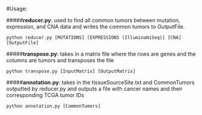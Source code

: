 #Usage:

#####**reducer.py**: used to find all common tumors between mutation, expression, and CNA data and writes the common tumors to OutputFile.
```
python reducer.py [MUTATIONS] [EXPRESSIONS (IlluminaHiSeq)] [CNA] [OutputFile]
```
#####**transpose.py**: takes in a matrix file where the rows are genes and the columns are tumors and transposes the file
```
python transpose.py [InputMatrix] [OutputMatrix]
```

#####**annotation.py**: takes in the tissueSourceSite.txt and CommonTumors outputted by reducer.py and outputs a file with cancer names and their corresponding TCGA tumor IDs
```
python annotation.py [CommonTumors]
```
